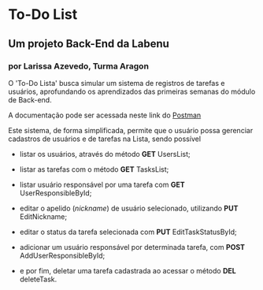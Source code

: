 # To-Do List

## Um projeto Back-End da Labenu

### por Larissa Azevedo, Turma Aragon

O 'To-Do Lista' busca simular um sistema de registros de tarefas e usuários, aprofundando os aprendizados das primeiras semanas do módulo de Back-end.

A documentação pode ser acessada neste link do [Postman](https://documenter.getpostman.com/view/20783829/UzQvrPmJ)

Este sistema, de forma simplificada, permite que o usuário possa gerenciar cadastros de usuários e de tarefas na Lista, sendo possível

* listar os usuários, através do método **GET** UsersList;

* listar as tarefas com o método **GET** TasksList;

* listar usuário responsável por uma tarefa com **GET** UserResponsibleById;

* editar o apelido (_nickname_) de usuário selecionado, utilizando **PUT** EditNickname;

* editar o status da tarefa selecionada com **PUT** EditTaskStatusById;

* adicionar um usuário responsável por determinada tarefa, com **POST** AddUserResponsibleById;

* e por fim, deletar uma tarefa cadastrada ao acessar o método **DEL** deleteTask.
